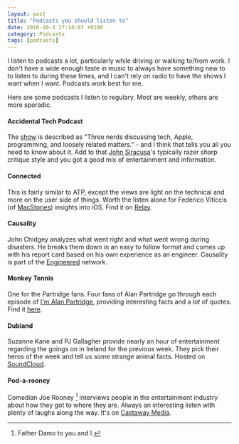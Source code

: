 ```yaml
---
layout: post
title: "Podcasts you should listen to"
date: 2016-10-3 17:14:07 +0100
category: Podcasts
tags: [podcasts]
---
```


I listen to podcasts a lot, particularly while driving or walking to/from work. I don't have a wide enough taste in music to always have something new to to listen to during these times, and I can't rely on radio to have the shows I want when I want. Podcasts work best for me.

Here are some podcasts I listen to regulary. Most are weekly, others are more sporadic.

#### Accidental Tech Podcast
The [show][atp] is described as "Three nerds discussing tech, Apple, programming, and loosely related matters." - and I think that tells you all you need to know about it. Add to that [John Siracusa][hyper]'s typically razer sharp critique style and you got a good mix of entertainment and information.

#### Connected
This is fairly similar to ATP, except the views are light on the technical and more on the user side of things. Worth the listen alone for Federico Viticcis (of [MacStories][mcstr]) insights into iOS. Find it on [Relay][cntrelay]. 

#### Causality
John Chidgey analyzes what went right and what went wrong during disasters. He breaks them down in an easy to follow format and comes up with his report card based on his own experience as an engineer. Causality is part of the [Engineered][eng] network. 

#### Monkey Tennis
One for the Partridge fans. Four fans of Alan Partridge go through each episode of [I'm Alan Partridge][alanimdb], providing interesting facts and a *lot* of quotes. Find it [here][alapod]. 

#### Dubland
Suzanne Kane and PJ Gallagher provide nearly an hour of entertainment regarding the goings on in Ireland for the previous week. They pick their heros of the week and tell us some strange animal facts. Hosted on [SoundCloud][dubland]. 

#### Pod-a-rooney
Comedian Joe Rooney [^1] interviews people in the entertainment industry about how they got to where they are. Always an interesting listen with plenty of laughs along the way. It's on [Castaway Media][podroo]. 

[^1]: Father Damo to you and I. 



[atp]:http:///atp.fm
[hyper]:http://www.hypercritical.co
[mcstr]:http://www.macstories.net
[cntrelay]:https://www.relay.fm/connected
[eng]:http://engineered.network/causality
[alapod]:http://www.postpoppodcasts.com/monkey-tennis/
[alanimdb]:http://www.imdb.com/title/tt0129690/
[dubland]:https://m.soundcloud.com/user-530592989
[podroo]:http://castaway.media/podarooney/